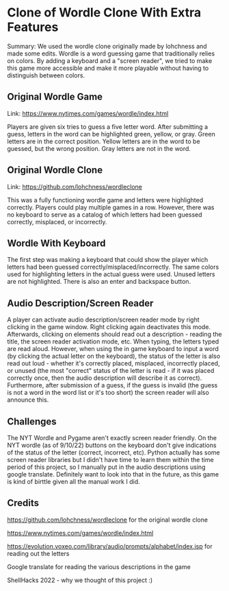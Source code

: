 # Clone of Wordle Clone With Extra Features
Summary: We used the wordle clone originally made by lohchness and made some edits. Wordle is a word guessing game that traditionally relies on colors. By adding a keyboard and a "screen reader", we tried to make this game more accessible and make it more playable without having to distinguish between colors.

## Original Wordle Game
Link: https://www.nytimes.com/games/wordle/index.html 

Players are given six tries to guess a five letter word. After submitting a guess, letters in the word can be highlighted green, yellow, or gray. Green letters are in the correct position. Yellow letters are in the word to be guessed, but the wrong position. Gray letters are not in the word.

## Original Wordle Clone
Link: https://github.com/lohchness/wordleclone

This was a fully functioning wordle game and letters were highlighted correctly. Players could play multiple games in a row. However, there was no keyboard to serve as a catalog of which letters had been guessed correctly, misplaced, or incorrectly. 

## Wordle With Keyboard
The first step was making a keyboard that could show the player which letters had been guessed correctly/misplaced/incorrectly. The same colors used for highlighting letters in the actual guess were used. Unused letters are not highlighted. There is also an enter and backspace button. 

## Audio Description/Screen Reader
A player can activate audio description/screen reader mode by right clicking in the game window. Right clicking again deactivates this mode. Afterwards, clicking on elements should read out a description - reading the title, the screen reader activation mode, etc. When typing, the letters typed are read aloud. However, when using the in game keyboard to input a word (by clicking the actual letter on the keyboard), the status of the letter is also read out loud - whether it's correctly placed, misplaced, incorrectly placed, or unused (the most "correct" status of the letter is read - if it was placed correctly once, then the audio description will describe it as correct). 
Furthermore, after submission of a guess, if the guess is invalid (the guess is not a word in the word list or it's too short) the screen reader will also announce this. 

## Challenges
The NYT Wordle and Pygame aren't exactly screen reader friendly. On the NYT wordle (as of 9/10/22) buttons on the keyboard don't give indications of the status of the letter (correct, incorrect, etc). Python actually has some screen reader libraries but I didn't have time to learn them within the time period of this project, so I manually put in the audio descriptions using google translate. Definitely want to look into that in the future, as this game is kind of birttle given all the manual work I did.

## Credits
https://github.com/lohchness/wordleclone for the original wordle clone 

https://www.nytimes.com/games/wordle/index.html 

https://evolution.voxeo.com/library/audio/prompts/alphabet/index.jsp for reading out the letters 

Google translate for reading the various descriptions in the game 

ShellHacks 2022 - why we thought of this project :)
